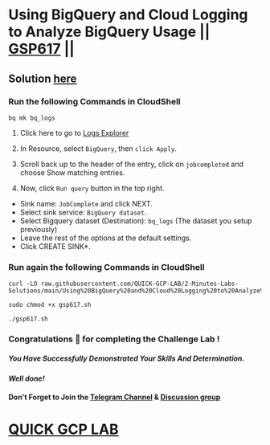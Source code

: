 # Using BigQuery and Cloud Logging to Analyze BigQuery Usage || [GSP617](https://www.cloudskillsboost.google/focuses/6100?parent=catalog) ||

## Solution [here]()

### Run the following Commands in CloudShell

```
bq mk bq_logs
```

1. Click here to go to [Logs Explorer](https://console.cloud.google.com/logs/query?_ga=2.234090203.434727323.1711191791-1746730280.1711191644)

2. In Resource, select `BigQuery`, then `click Apply`.

3. Scroll back up to the header of the entry, click on `jobcompleted` and choose Show matching entries.

4. Now, click `Run query` button in the top right.

* Sink name: `JobComplete` and click NEXT.
* Select sink service: `BigQuery dataset`.
* Select Bigquery dataset (Destination): `bq_logs` (The dataset you setup previously)
* Leave the rest of the options at the default settings.
* Click CREATE SINK*.

### Run again the following Commands in CloudShell

```
curl -LO raw.githubusercontent.com/QUICK-GCP-LAB/2-Minutes-Labs-Solutions/main/Using%20BigQuery%20and%20Cloud%20Logging%20to%20Analyze%20BigQuery%20Usage/gsp617.sh

sudo chmod +x gsp617.sh

./gsp617.sh
```

### Congratulations 🎉 for completing the Challenge Lab !

##### *You Have Successfully Demonstrated Your Skills And Determination.*

#### *Well done!*

#### Don't Forget to Join the [Telegram Channel](https://t.me/QuickGcpLab) & [Discussion group](https://t.me/QuickGcpLabChats)

# [QUICK GCP LAB](https://www.youtube.com/@quickgcplab)